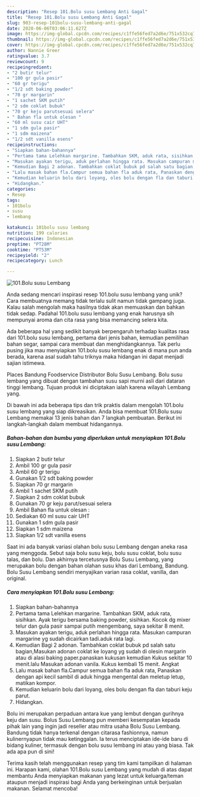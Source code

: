 ```yaml
---
description: "Resep 101.Bolu susu Lembang Anti Gagal"
title: "Resep 101.Bolu susu Lembang Anti Gagal"
slug: 903-resep-101bolu-susu-lembang-anti-gagal
date: 2020-06-06T03:06:11.627Z
image: https://img-global.cpcdn.com/recipes/c1ffe56fed7a2d6e/751x532cq70/101bolu-susu-lembang-foto-resep-utama.jpg
thumbnail: https://img-global.cpcdn.com/recipes/c1ffe56fed7a2d6e/751x532cq70/101bolu-susu-lembang-foto-resep-utama.jpg
cover: https://img-global.cpcdn.com/recipes/c1ffe56fed7a2d6e/751x532cq70/101bolu-susu-lembang-foto-resep-utama.jpg
author: Nannie Greer
ratingvalue: 3.7
reviewcount: 9
recipeingredient:
- "2 butir telur"
- "100 gr gula pasir"
- "60 gr terigu"
- "1/2 sdt baking powder"
- "70 gr margarin"
- "1 sachet SKM putih"
- "2 sdm coklat bubuk"
- "70 gr keju parutsesuai selera"
- " Bahan fla untuk olesan "
- "60 ml susu cair UHT"
- "1 sdm gula pasir"
- "1 sdm maizena"
- "1/2 sdt vanilla esens"
recipeinstructions:
- "Siapkan bahan-bahannya"
- "Pertama tama Lelehkan margarine. Tambahkan SKM, aduk rata, sisihkan. Ayak terigu bersama baking powder, sisihkan. Kocok dg mixer telur dan gula pasir sampai putih mengembang, saya sekitar 8 menit."
- "Masukan ayakan terigu, aduk perlahan hingga rata. Masukan campuran margarine yg sudah dicairkan tadi.aduk rata lagi."
- "Kemudian Bagi 2 adonan. Tambahkan coklat bubuk pd salah satu bagian,Masukan adonan coklat ke loyang yg sudah di olesin margarin atau di alasi baking paper.panaskan kukusan kemudian Kukus sekitar 10 menit.lalu Masukan adonan vanila. Kukus kembali 15 menit. Angkat"
- "Lalu masak bahan fla.Campur semua bahan fla aduk rata, Panaskan dengan api kecil sambil di aduk hingga mengental dan meletup letup, matikan kompor."
- "Kemudian keluarin bolu dari loyang, oles bolu dengan fla dan taburi keju parut."
- "Hidangkan."
categories:
- Resep
tags:
- 101bolu
- susu
- lembang

katakunci: 101bolu susu lembang 
nutrition: 199 calories
recipecuisine: Indonesian
preptime: "PT28M"
cooktime: "PT53M"
recipeyield: "2"
recipecategory: Lunch

---
```



![101.Bolu susu Lembang](https://img-global.cpcdn.com/recipes/c1ffe56fed7a2d6e/751x532cq70/101bolu-susu-lembang-foto-resep-utama.jpg)

Anda sedang mencari inspirasi resep 101.bolu susu lembang yang unik? Cara membuatnya memang tidak terlalu sulit namun tidak gampang juga. Kalau salah mengolah maka hasilnya tidak akan memuaskan dan bahkan tidak sedap. Padahal 101.bolu susu lembang yang enak harusnya sih mempunyai aroma dan cita rasa yang bisa memancing selera kita.

Ada beberapa hal yang sedikit banyak berpengaruh terhadap kualitas rasa dari 101.bolu susu lembang, pertama dari jenis bahan, kemudian pemilihan bahan segar, sampai cara membuat dan menghidangkannya. Tak perlu pusing jika mau menyiapkan 101.bolu susu lembang enak di mana pun anda berada, karena asal sudah tahu triknya maka hidangan ini dapat menjadi sajian istimewa.

Places Bandung Foodservice Distributor Bolu Susu Lembang. Bolu susu lembang yang dibuat dengan tambahan susu sapi murni asli dari dataran tinggi lembang. Tujuan produk ini diciptakan ialah karena wilayah Lembang yang.


Di bawah ini ada beberapa tips dan trik praktis dalam mengolah 101.bolu susu lembang yang siap dikreasikan. Anda bisa membuat 101.Bolu susu Lembang memakai 13 jenis bahan dan 7 langkah pembuatan. Berikut ini langkah-langkah dalam membuat hidangannya.

<!--inarticleads1-->

##### Bahan-bahan dan bumbu yang diperlukan untuk menyiapkan 101.Bolu susu Lembang:

1. Siapkan 2 butir telur
1. Ambil 100 gr gula pasir
1. Ambil 60 gr terigu
1. Gunakan 1/2 sdt baking powder
1. Siapkan 70 gr margarin
1. Ambil 1 sachet SKM putih
1. Siapkan 2 sdm coklat bubuk
1. Gunakan 70 gr keju parut/sesuai selera
1. Ambil  Bahan fla untuk olesan :
1. Sediakan 60 ml susu cair UHT
1. Gunakan 1 sdm gula pasir
1. Siapkan 1 sdm maizena
1. Siapkan 1/2 sdt vanilla esens


Saat ini ada banyak variasi olahan bolu susu Lembang dengan aneka rasa yang menggoda. Sebut saja bolu susu keju, bolu susu coklat, bolu susu talas, dan bolu. Dan akhirnya tercetusnya Bolu Susu Lembang, yang merupakan bolu dengan bahan olahan susu khas dari Lembang, Bandung. Bolu Susu Lembang sendiri menyajikan varian rasa coklat, vanilla, dan original. 

<!--inarticleads2-->

##### Cara menyiapkan 101.Bolu susu Lembang:

1. Siapkan bahan-bahannya
1. Pertama tama Lelehkan margarine. Tambahkan SKM, aduk rata, sisihkan. Ayak terigu bersama baking powder, sisihkan. Kocok dg mixer telur dan gula pasir sampai putih mengembang, saya sekitar 8 menit.
1. Masukan ayakan terigu, aduk perlahan hingga rata. Masukan campuran margarine yg sudah dicairkan tadi.aduk rata lagi.
1. Kemudian Bagi 2 adonan. Tambahkan coklat bubuk pd salah satu bagian,Masukan adonan coklat ke loyang yg sudah di olesin margarin atau di alasi baking paper.panaskan kukusan kemudian Kukus sekitar 10 menit.lalu Masukan adonan vanila. Kukus kembali 15 menit. Angkat
1. Lalu masak bahan fla.Campur semua bahan fla aduk rata, Panaskan dengan api kecil sambil di aduk hingga mengental dan meletup letup, matikan kompor.
1. Kemudian keluarin bolu dari loyang, oles bolu dengan fla dan taburi keju parut.
1. Hidangkan.


Bolu ini merupakan perpaduan antara kue yang lembut dengan gurihnya keju dan susu. Bolus Susu Lembang pun memberi kesempatan kepada pihak lain yang ingin jadi reseller atau mitra usaha Bolu Susu Lembang. Bandung tidak hanya terkenal dengan citarasa fashionnya, namun kulinernyapun tidak mau ketinggalan. Ia terus menciptakan ide-ide baru di bidang kuliner, termasuk dengan bolu susu lembang ini atau yang biasa. Tak ada apa pun di sini! 

Terima kasih telah menggunakan resep yang tim kami tampilkan di halaman ini. Harapan kami, olahan 101.Bolu susu Lembang yang mudah di atas dapat membantu Anda menyiapkan makanan yang lezat untuk keluarga/teman ataupun menjadi inspirasi bagi Anda yang berkeinginan untuk berjualan makanan. Selamat mencoba!
